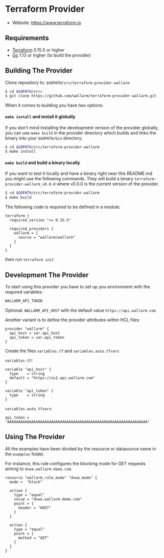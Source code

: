 # Terraform Provider

- Website: https://www.terraform.io

## Requirements

-	[Terraform](https://www.terraform.io/downloads.html) 0.15.5 or higher
-	[Go](https://golang.org/doc/install) 1.13 or higher (to build the provider)


## Building The Provider

Clone repository to: `$GOPATH/src/terraform-provider-wallarm`

```sh
$ cd $GOPATH/src/
$ git clone https://github.com/wallarm/terraform-provider-wallarm.git
```

When it comes to building you have two options:

#### `make install` and install it globally

If you don't mind installing the development version of the provider
globally, you can use `make build` in the provider directory which
builds and links the binary into your `$GOPATH/bin` directory.

```sh
$ cd $GOPATH/src/terraform-provider-wallarm
$ make install
```

#### `make build` and build a binary locally

If you want to test it locally and have a binary right near this README.md you might use the following commands. They will build a binary `terraform-provider-wallarm_v0.0.0` where v0.0.0 is the current version of the provider.

```sh
$ cd $GOPATH/src/terraform-provider-wallarm
$ make build
```

The following code is required to be defined in a module:

```hcl-terraform
terraform {
  required_version ">= 0.15.5"

  required_providers {
    wallarm = {
      source = "wallarm/wallarm"
    }
  }
}
```

then run `terraform init`

## Development The Provider

To start using this provider you have to set up you environment with the required variables:
```sh
WALLARM_API_TOKEN
```
Optional:
`WALLARM_API_HOST` with the default value `https://api.wallarm.com`

Another variant is to define the provider attributes within HCL files:

```hcl
provider "wallarm" {
  api_host = var.api_host
  api_token = var.api_token
}
```
Create the files `variables.tf` and `variables.auto.tfvars`

`variables.tf`:
```hcl
variable "api_host" {
  type    = string
  default = "https://us1.api.wallarm.com"
}

variable "api_token" {
  type    = string
}

```
`variables.auto.tfvars`:
```
api_token = "AAAAAAAAAAAAAAAAAAAAAAAAAAAAAAAAAAAAAAAAAAAAAAAAAAAAAAAAAAAAAAAA"
```

## Using The Provider

All the examples have been divided by the resource or datasource name in the `examples` folder.

For instance, this rule configures the blocking mode for GET requests aiming to `dvwa.wallarm-demo.com`.

```hcl
resource "wallarm_rule_mode" "dvwa_mode" {
  mode =  "block"

  action {
    type = "equal"
    value = "dvwa.wallarm-demo.com"
    point = {
      header = "HOST"
    }
  }

  action {
    type = "equal"
    point = {
      method = "GET"
    }
  }
}
```
